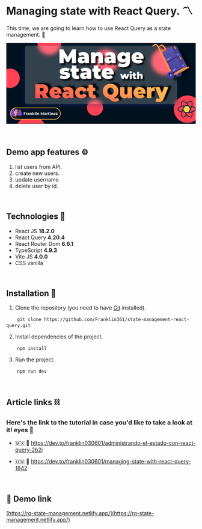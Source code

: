 # Managing state with React Query. 〽️

This time, we are going to learn how to use React Query as a state management. 🧐

![cover](./src/assets/cover.png)

&nbsp;

## **Demo app features ⚙️**

1. list users from API.
1. create new users.
2. update username 
3. delete user by id.

&nbsp;

## **Technologies 🧪**

- React JS **18.2.0**
- React Query **4.20.4**
- React Router Dom **6.6.1**
- TypeScript **4.9.3**
- Vite JS **4.0.0**
- CSS vanilla

&nbsp;

## **Installation 🧰**

1. Clone the repository (you need to have [Git](https://git-scm.com) installed).

```shell
    git clone https://github.com/Franklin361/state-management-react-query.git
```

2.  Install dependencies of the project.

```shell
    npm install
```

3. Run the project.
```shell
    npm run dev
```

&nbsp;

## **Article links ⛓️**

### Here's the link to the tutorial in case you'd like to take a look at it! eyes 👀

- 🇲🇽 🔗 https://dev.to/franklin030601/administrando-el-estado-con-react-query-2b2j

- 🇺🇲 🔗 https://dev.to/franklin030601/managing-state-with-react-query-1842


&nbsp;

## **📢 Demo link**

[https://rq-state-management.netlify.app/](https://rq-state-management.netlify.app/)
